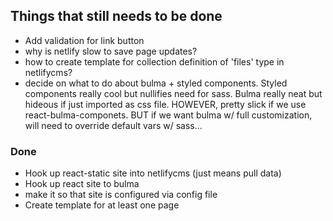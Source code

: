 ## Things that still needs to be done
* Add validation for link button
* why is netlify slow to save page updates?
* how to create template for collection definition of 'files' type in netlifycms?   
* decide on what to do about bulma + styled components. Styled components really cool but nullifies need for sass. Bulma really neat but hideous if just imported as css file. HOWEVER, pretty slick if we use react-bulma-componets. BUT if we want bulma w/ full customization, will need to override default vars w/ sass...

### Done
* Hook up react-static site into netlifycms (just means pull data)
* Hook up react site to bulma 
* make it so that site is configured via config file
* Create template for at least one page